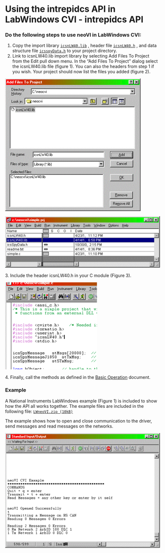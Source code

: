 # Using the intrepidcs API in LabWindows CVI - intrepidcs API

### Do the following steps to use neoVI in LabWindows CVI:

1. Copy the import library [`icsnLW40.lib`](https://cdn.intrepidcs.net/guides/neoVIDLL/\_downloads/d1f3dcbcba178345f051f879ec480914/icsnLW40.lib) , header file [`icsnLW40.h`](https://cdn.intrepidcs.net/guides/neoVIDLL/\_downloads/598f143f1f75ef5ae5fd00ca8a90b941/icsnLW40.h) , and data structure file [`icsspyData.h`](https://cdn.intrepidcs.net/guides/neoVIDLL/\_downloads/992e8da1b2d36ae30971680acb37b1e1/icsspyData.h) to your project directory.
2. Link to icsnLW40.lib import library by selecting Add Files To Project from the Edit pull down menu. In the “Add Files To Project” dialog select the icsnLW40.lib file (figure 1). You can also the headers from step 1 if you wish. Your project should now list the files you added (figure 2).

![Figure 1 - Link to the “icsnLW40.lib”](../.gitbook/assets/lwinaddlib.gif)

![Figure 2 - The project window with the library added.](../.gitbook/assets/lwproj.gif)

3\. Include the header icsnLW40.h in your C module (Figure 3).

![Figure 3 - The #include statement in the C module.](../.gitbook/assets/lwinclude.gif)

4\. Finally, call the methods as defined in the [Basic Operation](https://cdn.intrepidcs.net/guides/neoVIDLL/Basic-operation.html#basic) document.

### Example

A National Instruments LabWindows example (Figure 1) is included to show how the API all works together. The example files are included in the following file: [`LWneoVI.zip (10kB)`](https://cdn.intrepidcs.net/guides/neoVIDLL/\_downloads/66b9855e6b7dfff4916460ef94d96e89/LWneoVI.zip)

The example shows how to open and close communication to the driver, send messages and read messages on the networks.

![Figure 4 - The LabWindows CVI Example.](../.gitbook/assets/lwinex.gif)
